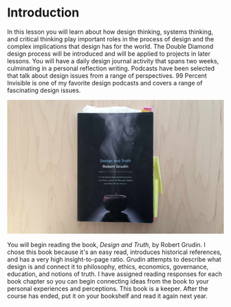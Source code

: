 # Introduction

In this lesson you will learn about how design thinking, systems thinking, and critical thinking play important roles in the process of design and the complex implications that design has for the world. The Double Diamond design process will be introduced and will be applied to projects in later lessons. You will have a daily design journal activity that spans two weeks, culminating in a personal reflection writing. Podcasts have been selected that talk about design issues from a range of perspectives. 99 Percent Invisible is one of my favorite design podcasts and covers a range of fascinating design issues.

![Photo of book, Design and Truth by Robert Grudin](/assets/design-and-truth-book@2x.jpg)

You will begin reading the book, _Design and Truth_, by Robert Grudin. I chose this book because it's an easy read, introduces historical references, and has a very high insight-to-page ratio. Grudin attempts to describe what design is and connect it to philosophy, ethics, economics, governance, education, and notions of truth. I have assigned reading responses for each book chapter so you can begin connecting ideas from the book to your personal experiences and perceptions. This book is a keeper. After the course has ended, put it on your bookshelf and read it again next year.